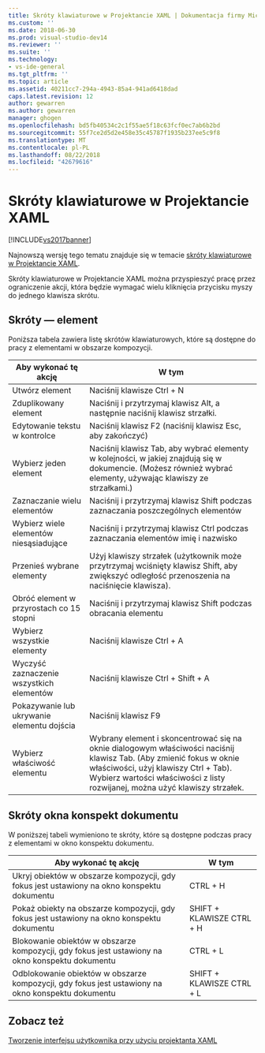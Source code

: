 ```yaml
---
title: Skróty klawiaturowe w Projektancie XAML | Dokumentacja firmy Microsoft
ms.custom: ''
ms.date: 2018-06-30
ms.prod: visual-studio-dev14
ms.reviewer: ''
ms.suite: ''
ms.technology:
- vs-ide-general
ms.tgt_pltfrm: ''
ms.topic: article
ms.assetid: 40211cc7-294a-4943-85a4-941ad6418dad
caps.latest.revision: 12
author: gewarren
ms.author: gewarren
manager: ghogen
ms.openlocfilehash: bd5fb40534c2c1f55ae5f18c63fcf0ec7ab6b2bd
ms.sourcegitcommit: 55f7ce2d5d2e458e35c45787f1935b237ee5c9f8
ms.translationtype: MT
ms.contentlocale: pl-PL
ms.lasthandoff: 08/22/2018
ms.locfileid: "42679616"
---
```

# <a name="keyboard-shortcuts--for-xaml-designer"></a>Skróty klawiaturowe w Projektancie XAML
[!INCLUDE[vs2017banner](../includes/vs2017banner.md)]

Najnowszą wersję tego tematu znajduje się w temacie [skróty klawiaturowe w Projektancie XAML](https://docs.microsoft.com/visualstudio/designers/keyboard-shortcuts-for-xaml-designer).  
  
Skróty klawiaturowe w Projektancie XAML można przyspieszyć pracę przez ograniczenie akcji, która będzie wymagać wielu kliknięcia przycisku myszy do jednego klawisza skrótu.  
  
## <a name="element-shortcuts"></a>Skróty — element  
 Poniższa tabela zawiera listę skrótów klawiaturowych, które są dostępne do pracy z elementami w obszarze kompozycji.  
  
|**Aby wykonać tę akcję**|**W tym**|  
|--------------------------------|-----------------|  
|Utwórz element|Naciśnij klawisze Ctrl + N|  
|Zduplikowany element|Naciśnij i przytrzymaj klawisz Alt, a następnie naciśnij klawisz strzałki.|  
|Edytowanie tekstu w kontrolce|Naciśnij klawisz F2 (naciśnij klawisz Esc, aby zakończyć)|  
|Wybierz jeden element|Naciśnij klawisz Tab, aby wybrać elementy w kolejności, w jakiej znajdują się w dokumencie. (Możesz również wybrać elementy, używając klawiszy ze strzałkami.)|  
|Zaznaczanie wielu elementów|Naciśnij i przytrzymaj klawisz Shift podczas zaznaczania poszczególnych elementów|  
|Wybierz wiele elementów niesąsiadujące|Naciśnij i przytrzymaj klawisz Ctrl podczas zaznaczania elementów imię i nazwisko|  
|Przenieś wybrane elementy|Użyj klawiszy strzałek (użytkownik może przytrzymaj wciśnięty klawisz Shift, aby zwiększyć odległość przenoszenia na naciśnięcie klawisza).|  
|Obróć element w przyrostach co 15 stopni|Naciśnij i przytrzymaj klawisz Shift podczas obracania elementu|  
|Wybierz wszystkie elementy|Naciśnij klawisze Ctrl + A|  
|Wyczyść zaznaczenie wszystkich elementów|Naciśnij klawisze Ctrl + Shift + A|  
|Pokazywanie lub ukrywanie elementu dojścia|Naciśnij klawisz F9|  
|Wybierz właściwość elementu|Wybrany element i skoncentrować się na oknie dialogowym właściwości naciśnij klawisz Tab. (Aby zmienić fokus w oknie właściwości, użyj klawiszy Ctrl + Tab). Wybierz wartości właściwości z listy rozwijanej, można użyć klawiszy strzałek.|  
  
## <a name="document-outline-window-shortcuts"></a>Skróty okna konspekt dokumentu  
 W poniższej tabeli wymieniono te skróty, które są dostępne podczas pracy z elementami w okno konspektu dokumentu.  
  
|**Aby wykonać tę akcję**|**W tym**|  
|--------------------------------|-----------------|  
|Ukryj obiektów w obszarze kompozycji, gdy fokus jest ustawiony na okno konspektu dokumentu|CTRL + H|  
|Pokaż obiekty na obszarze kompozycji, gdy fokus jest ustawiony na okno konspektu dokumentu|SHIFT + KLAWISZE CTRL + H|  
|Blokowanie obiektów w obszarze kompozycji, gdy fokus jest ustawiony na okno konspektu dokumentu|CTRL + L|  
|Odblokowanie obiektów w obszarze kompozycji, gdy fokus jest ustawiony na okno konspektu dokumentu|SHIFT + KLAWISZE CTRL + L|  
  
## <a name="see-also"></a>Zobacz też  
 [Tworzenie interfejsu użytkownika przy użyciu projektanta XAML](../designers/creating-a-ui-by-using-xaml-designer-in-visual-studio.md)



